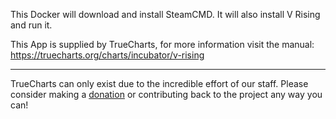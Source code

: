 This Docker will download and install SteamCMD. It will also install V Rising and run it.


This App is supplied by TrueCharts, for more information visit the manual: https://truecharts.org/charts/incubator/v-rising

---

TrueCharts can only exist due to the incredible effort of our staff.
Please consider making a [donation](https://truecharts.org/docs/about/sponsor) or contributing back to the project any way you can!
